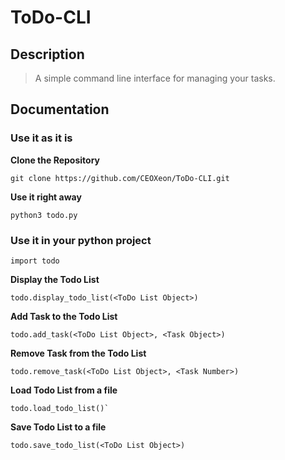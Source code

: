 # ToDo-CLI

## Description

> A simple command line interface for managing your tasks.

## Documentation

### Use it as it is

**Clone the Repository**

    git clone https://github.com/CEOXeon/ToDo-CLI.git

**Use it right away**

    python3 todo.py




### Use it in your python project

    import todo




**Display the Todo List**

    todo.display_todo_list(<ToDo List Object>)




**Add Task to the Todo List**

    todo.add_task(<ToDo List Object>, <Task Object>)




**Remove Task from the Todo List**

    todo.remove_task(<ToDo List Object>, <Task Number>)




**Load Todo List from a file**

    todo.load_todo_list()`




**Save Todo List to a file**

    todo.save_todo_list(<ToDo List Object>)